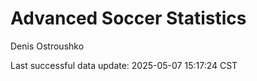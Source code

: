 # Advanced Soccer Statistics
Denis Ostroushko

<!-- gfm -->

Last successful data update: 2025-05-07 15:17:24 CST

